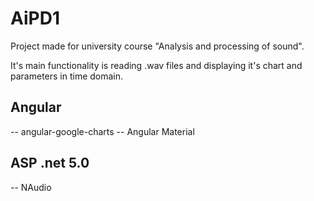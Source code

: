 # AiPD1
Project made for university course "Analysis and processing of sound".

It's main functionality is reading .wav files and displaying it's chart and parameters in time domain.

## Angular
-- angular-google-charts
-- Angular Material

## ASP .net 5.0
-- NAudio

